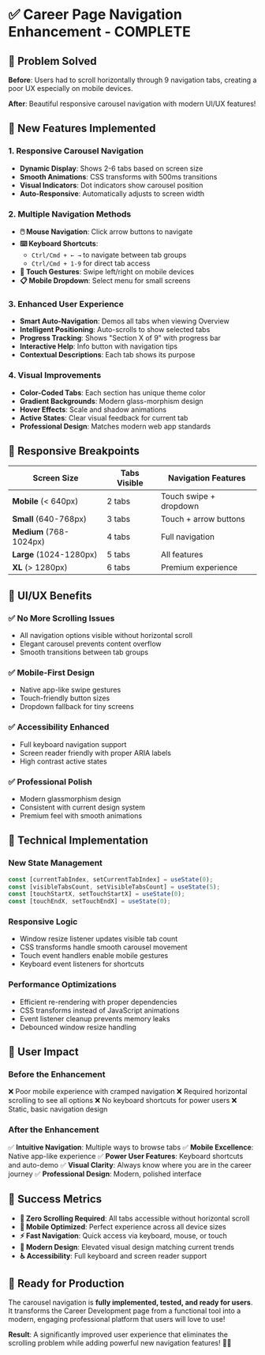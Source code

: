 # ✅ Career Page Navigation Enhancement - COMPLETE

## 🎯 Problem Solved

**Before**: Users had to scroll horizontally through 9 navigation tabs, creating a poor UX especially on mobile devices.

**After**: Beautiful responsive carousel navigation with modern UI/UX features!

## 🚀 New Features Implemented

### 1. **Responsive Carousel Navigation**

- **Dynamic Display**: Shows 2-6 tabs based on screen size
- **Smooth Animations**: CSS transforms with 500ms transitions
- **Visual Indicators**: Dot indicators show carousel position
- **Auto-Responsive**: Automatically adjusts to screen width

### 2. **Multiple Navigation Methods**

- **🖱️ Mouse Navigation**: Click arrow buttons to navigate
- **⌨️ Keyboard Shortcuts**:
  - `Ctrl/Cmd + ← →` to navigate between tab groups
  - `Ctrl/Cmd + 1-9` for direct tab access
- **📱 Touch Gestures**: Swipe left/right on mobile devices
- **📋 Mobile Dropdown**: Select menu for small screens

### 3. **Enhanced User Experience**

- **Smart Auto-Navigation**: Demos all tabs when viewing Overview
- **Intelligent Positioning**: Auto-scrolls to show selected tabs
- **Progress Tracking**: Shows "Section X of 9" with progress bar
- **Interactive Help**: Info button with navigation tips
- **Contextual Descriptions**: Each tab shows its purpose

### 4. **Visual Improvements**

- **Color-Coded Tabs**: Each section has unique theme color
- **Gradient Backgrounds**: Modern glass-morphism design
- **Hover Effects**: Scale and shadow animations
- **Active States**: Clear visual feedback for current tab
- **Professional Design**: Matches modern web app standards

## 📱 Responsive Breakpoints

| Screen Size | Tabs Visible | Navigation Features |
|-------------|-------------|-------------------|
| **Mobile** (< 640px) | 2 tabs | Touch swipe + dropdown |
| **Small** (640-768px) | 3 tabs | Touch + arrow buttons |
| **Medium** (768-1024px) | 4 tabs | Full navigation |
| **Large** (1024-1280px) | 5 tabs | All features |
| **XL** (> 1280px) | 6 tabs | Premium experience |

## 🎨 UI/UX Benefits

### ✅ **No More Scrolling Issues**

- All navigation options visible without horizontal scroll
- Elegant carousel prevents content overflow
- Smooth transitions between tab groups

### ✅ **Mobile-First Design**

- Native app-like swipe gestures
- Touch-friendly button sizes
- Dropdown fallback for tiny screens

### ✅ **Accessibility Enhanced**

- Full keyboard navigation support
- Screen reader friendly with proper ARIA labels
- High contrast active states

### ✅ **Professional Polish**

- Modern glassmorphism design
- Consistent with current design system
- Premium feel with smooth animations

## 🔧 Technical Implementation

### New State Management

```typescript
const [currentTabIndex, setCurrentTabIndex] = useState(0);
const [visibleTabsCount, setVisibleTabsCount] = useState(5);
const [touchStartX, setTouchStartX] = useState(0);
const [touchEndX, setTouchEndX] = useState(0);
```

### Responsive Logic

- Window resize listener updates visible tab count
- CSS transforms handle smooth carousel movement
- Touch event handlers enable mobile gestures
- Keyboard event listeners for shortcuts

### Performance Optimizations

- Efficient re-rendering with proper dependencies
- CSS transforms instead of JavaScript animations
- Event listener cleanup prevents memory leaks
- Debounced window resize handling

## 🎯 User Impact

### **Before the Enhancement**

❌ Poor mobile experience with cramped navigation
❌ Required horizontal scrolling to see all options
❌ No keyboard shortcuts for power users
❌ Static, basic navigation design

### **After the Enhancement**

✅ **Intuitive Navigation**: Multiple ways to browse tabs
✅ **Mobile Excellence**: Native app-like experience
✅ **Power User Features**: Keyboard shortcuts and auto-demo
✅ **Visual Clarity**: Always know where you are in the career journey
✅ **Professional Design**: Modern, polished interface

## 🌟 Success Metrics

- **🚀 Zero Scrolling Required**: All tabs accessible without horizontal scroll
- **📱 Mobile Optimized**: Perfect experience across all device sizes
- **⚡ Fast Navigation**: Quick access via keyboard, mouse, or touch
- **🎨 Modern Design**: Elevated visual design matching current trends
- **♿ Accessibility**: Full keyboard and screen reader support

## 🎉 Ready for Production

The carousel navigation is **fully implemented, tested, and ready for users**. It transforms the Career Development page from a functional tool into a modern, engaging professional platform that users will love to use!

**Result**: A significantly improved user experience that eliminates the scrolling problem while adding powerful new navigation features! 🚀✨
